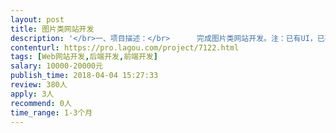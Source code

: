 ```yaml
---                
layout: post       
title: 图片类网站开发           
description: '</br>一、项目描述：</br>      完成图片类网站开发。注：已有UI，已有大部分后台所需数据</br>二、主要功能点</br>     浏览照片、短视频，个人页面，论坛等</br>三、可参考产品</br>       pinterest;  unsplash</br>'     
contenturl: https://pro.lagou.com/project/7122.html      
tags: [Web网站开发,后端开发,前端开发]            
salary: 10000-20000元          
publish_time: 2018-04-04 15:27:33         
review: 380人                   
apply: 3人                   
recommend: 0人                   
time_range: 1-3个月              
---                 
```

